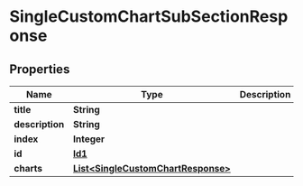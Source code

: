 

# SingleCustomChartSubSectionResponse


## Properties

| Name | Type | Description | Notes |
|------------ | ------------- | ------------- | -------------|
|**title** | **String** |  |  |
|**description** | **String** |  |  [optional] |
|**index** | **Integer** |  |  |
|**id** | [**Id1**](Id1.md) |  |  |
|**charts** | [**List&lt;SingleCustomChartResponse&gt;**](SingleCustomChartResponse.md) |  |  |




